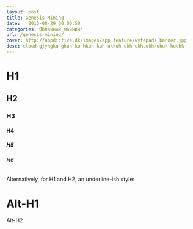 ```yaml
---
layout: post
title: Genesis Mining
date:   2015-08-29 00:00:50
categories: Облачный_майнинг
url: /genesis-mining/
cover: http://appdictive.dk/images/app_feature/wytepads_banner.jpg
desc: cloud gjyhgku ghuh ku hkuh kuh ukkuh ukh ukhuukhkuhuk huuhk
---
```


# H1 
<!--more-->
## H2
### H3
#### H4
##### H5
###### H6

Alternatively, for H1 and H2, an underline-ish style:

Alt-H1
======

Alt-H2
